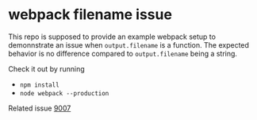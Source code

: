 # webpack filename issue

This repo is supposed to provide an example webpack setup to demonnstrate an issue when `output.filename` is a function.
The expected behavior is no difference compared to `output.filename` being a string.

Check it out by running

- `npm install`
- `node webpack --production`

Related issue [9007](https://github.com/webpack/webpack/issues/9007)